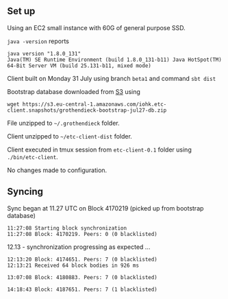 ## Set up 

Using an EC2 small instance with 60G of general purpose SSD. 

`java -version` reports 

```
java version "1.8.0_131" 
Java(TM) SE Runtime Environment (build 1.8.0_131-b11) Java HotSpot(TM) 64-Bit Server VM (build 25.131-b11, mixed mode)
```
Client built on Monday 31 July using branch `beta1` and command `sbt dist`

Bootstrap database downloaded from [S3](https://github.com/input-output-hk/etc-client/wiki/Install-Client-on-Linux-Using-Bootstrap-Chain-Database) using 

`wget https://s3.eu-central-1.amazonaws.com/iohk.etc-client.snapshots/grothendieck-bootstrap-jul27-db.zip`

File unzipped to `~/.grothendieck` folder. 

Client unzipped to `~/etc-client-dist` folder.

Client executed in tmux session from `etc-client-0.1` folder using `./bin/etc-client`.

No changes made to configuration.

## Syncing 
Sync began at 11.27 UTC on Block 4170219 (picked up from bootstrap database)

```
11:27:08 Starting block synchronization
11:27:08 Block: 4170219. Peers: 0 (0 blacklisted)
```

12.13 - synchronization progressing as expected ...  
```
12:13:20 Block: 4174651. Peers: 7 (0 blacklisted)
12:13:21 Received 64 block bodies in 926 ms
```
```
13:07:08 Block: 4180883. Peers: 7 (0 blacklisted)
```

```
14:18:43 Block: 4187651. Peers: 7 (1 blacklisted)
```